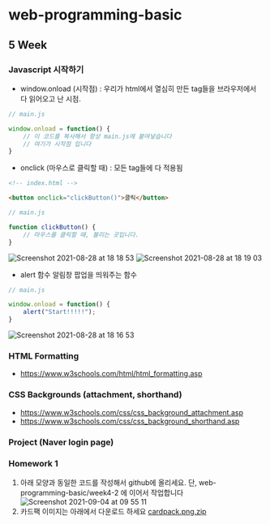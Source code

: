 # web-programming-basic

## 5 Week

### Javascript 시작하기
- window.onload (시작점) : 우리가 html에서 열심히 만든 tag들을 브라우저에서 다 읽어오고 난 시점.
```js
// main.js

window.onload = function() {
    // 이 코드를 복사해서 항상 main.js에 붙여넣습니다
    // 여기가 시작점 입니다
}
```
- onclick (마우스로 클릭할 때) : 모든 tag들에 다 적용됨

```html
<!-- index.html -->

<button onclick="clickButton()">클릭</button>
```

```js
// main.js

function clickButton() {
    // 마우스를 클릭할 때, 불리는 곳입니다.
}
```

![Screenshot 2021-08-28 at 18 18 53](https://user-images.githubusercontent.com/86503646/131213067-b56d8a28-cb39-4d50-a90e-f4d073b8298f.png)
![Screenshot 2021-08-28 at 18 19 03](https://user-images.githubusercontent.com/86503646/131213072-9a0cac2a-3564-4b3c-9ecb-5222ed4a8cc8.png)


- alert 함수
알림창 팝업을 띄워주는 함수

```js
// main.js

window.onload = function() {
    alert("Start!!!!!");
}
```

![Screenshot 2021-08-28 at 18 16 53](https://user-images.githubusercontent.com/86503646/131212999-23127bbb-1b81-4443-8228-25d3c1f4346d.png)

### HTML Formatting
- https://www.w3schools.com/html/html_formatting.asp

### CSS Backgrounds (attachment, shorthand)
- https://www.w3schools.com/css/css_background_attachment.asp
- https://www.w3schools.com/css/css_background_shorthand.asp

### Project (Naver login page)

### Homework 1
1) 아래 모양과 동일한 코드를 작성해서 github에 올리세요. 단, web-programming-basic/week4-2 에 이어서 작업합니다
![Screenshot 2021-09-04 at 09 55 11](https://user-images.githubusercontent.com/86503646/132077198-6bc67deb-f708-4574-a504-81677f8bb730.png)
2) 카드팩 이미지는 아래에서 다운로드 하세요
[cardpack.png.zip](https://github.com/hyozeen/web-programming-basic/files/7108976/cardpack.png.zip)


